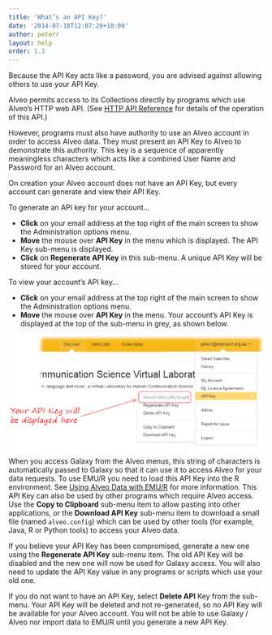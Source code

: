 ```yaml
---
title: 'What’s an API Key?'
date: '2014-07-18T12:07:20+10:00'
author: peterr
layout: help
order: 1.3
---
```


Because the API Key acts like a password, you are advised against allowing others to use your API Key.

Alveo permits access to its Collections directly by programs which use Alveo’s HTTP web API. (See [HTTP API Reference](/help/http-api-reference) for details of the operation of this API.)

However, programs must also have authority to use an Alveo account in order to access Alveo data. They must present an API Key to Alveo to demonstrate this authority. This key is a sequence of apparently meaningless characters which acts like a combined User Name and Password for an Alveo account.

On creation your Alveo account does not have an API Key, but every account can generate and view their API Key.

To generate an API key for your account…

- **Click** on your email address at the top right of the main screen to show the Administration options menu.
- **Move** the mouse over **API Key** in the menu which is displayed. The API Key sub-menu is displayed.
- **Click** on **Regenerate API Key** in this sub-menu. A unique API Key will be stored for your account.



To view your account’s API key…

- **Click** on your email address at the top right of the main screen to show the Administration options menu.
- **Move** the mouse over **API Key** in the menu. Your account’s API Key is displayed at the top of the sub-menu in grey, as shown below.



![APIKey](/assets/files/2014/07/APIKey.png)

When you access Galaxy from the Alveo menus, this string of characters is automatically passed to Galaxy so that it can use it to access Alveo for your data requests. To use EMU/R you need to load this API Key into the R environment. See [Using Alveo Data with EMU/R](/help/analysing-data/using-alveo-data-with-emur) for more information. This API Key can also be used by other programs which require Alveo access. Use the **Copy to Clipboard** sub-menu item to allow pasting into other applications, or the **Download API Key** sub-menu item to download a small file (named `alveo.config`) which can be used by other tools (for example, Java, R or Python tools) to access your Alveo data.

If you believe your API Key has been compromised, generate a new one using the **Regenerate API Key** sub-menu item. The old API Key will be disabled and the new one will now be used for Galaxy access. You will also need to update the API Key value in any programs or scripts which use your old one.

If you do not want to have an API Key, select **Delete API** Key from the sub-menu. Your API Key will be deleted and not re-generated, so no API Key will be available for your Alveo account. You will not be able to use Galaxy / Alveo nor import data to EMU/R until you generate a new API Key.